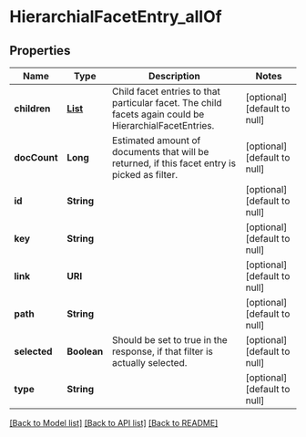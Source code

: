 # HierarchialFacetEntry_allOf
## Properties

Name | Type | Description | Notes
------------ | ------------- | ------------- | -------------
**children** | [**List**](FacetEntry.md) | Child facet entries to that particular facet. The child facets again could be HierarchialFacetEntries. | [optional] [default to null]
**docCount** | **Long** | Estimated amount of documents that will be returned, if this facet entry is picked as filter. | [optional] [default to null]
**id** | **String** |  | [optional] [default to null]
**key** | **String** |  | [optional] [default to null]
**link** | **URI** |  | [optional] [default to null]
**path** | **String** |  | [optional] [default to null]
**selected** | **Boolean** | Should be set to true in the response, if that filter is actually selected. | [optional] [default to null]
**type** | **String** |  | [optional] [default to null]

[[Back to Model list]](../index.md#documentation-for-models) [[Back to API list]](../index.md#documentation-for-api-endpoints) [[Back to README]](../index.md)

